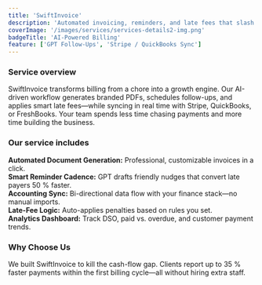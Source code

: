 ```yaml
---
title: 'SwiftInvoice'
description: 'Automated invoicing, reminders, and late fees that slash DSO and keep cash flowing.'
coverImage: '/images/services/services-details2-img.png'
badgeTitle: 'AI-Powered Billing'
feature: ['GPT Follow-Ups', 'Stripe / QuickBooks Sync']
---
```


### Service overview

SwiftInvoice transforms billing from a chore into a growth engine. Our AI-driven workflow generates branded PDFs, schedules follow-ups, and applies smart late fees—while syncing in real time with Stripe, QuickBooks, or FreshBooks. Your team spends less time chasing payments and more time building the business.

### Our service includes

**Automated Document Generation:** Professional, customizable invoices in a click.  
**Smart Reminder Cadence:** GPT drafts friendly nudges that convert late payers 50 % faster.  
**Accounting Sync:** Bi-directional data flow with your finance stack—no manual imports.  
**Late-Fee Logic:** Auto-applies penalties based on rules you set.  
**Analytics Dashboard:** Track DSO, paid vs. overdue, and customer payment trends.

### Why Choose Us

We built SwiftInvoice to kill the cash-flow gap. Clients report up to 35 % faster payments within the first billing cycle—all without hiring extra staff.
